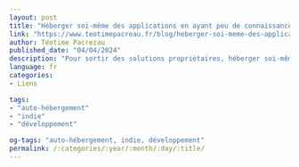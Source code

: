```yaml
---
layout: post
title: "Héberger soi-même des applications en ayant peu de connaissances devops"
link: "https://www.teotimepacreau.fr/blog/heberger-soi-meme-des-applications"
author: Téotime Pacrezau
published_date: "04/04/2024"
description: "Pour sortir des solutions propriétaires, héberger soi-même est la clé. Mais comment faire quand on a peu de connaissances en réseau, Linux et Docker ?"
language: fr
categories:
- Liens

tags:
- "auto-hébergement"
- "indie"
- "développement"

og-tags: "auto-hébergement, indie, développement"
permalink: /:categories/:year/:month/:day/:title/
---
```

